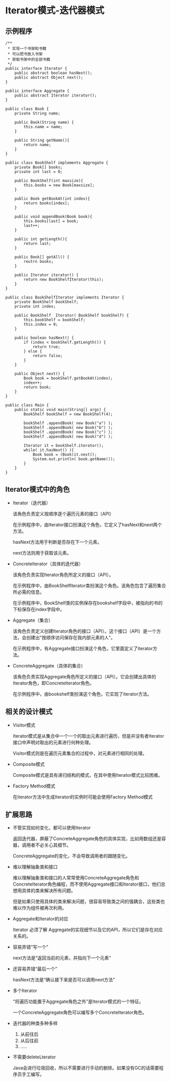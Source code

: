 # Iterator模式-迭代器模式

## 示例程序
    /**
     * 实现一个书架和书籍
     * 可以把书放入书架
     * 获取书架中的全部书籍
     */
    public interface Iterator {
	    public abstract boolean hasNext();
	    public abstract Object next();
    }
    
    public interface Aggregate {
	    public abstract Iterator iterator();
    }
    
    public class Book {
	    private String name;
	    
	    public Book(String name) {
		    this.name = name;
	    }
	    
	    public String getName(){
		    return name;
	    }
    }
    
    public class BookShelf implements Aggregate {
	    private Book[] books;
	    private int last = 0;
	
	    public BookShelf(int maxsize){
		    this.books = new Book[maxsize];
	    }
	
	    public Book getBookAt(int index){
		    return books[index];
	    }
	    
	    public void appendBook(Book book){
		    this.books[last] = book;
		    last++;
	    }
	    
	    public int getLength(){
		    return last;
	    }
	    
	    public Book[] getAll() {
		    reutrn books;
	    }
	
	    public Iterator iterator() {
		    return new BookShelfIterator(this);
	    }
    }
    
    public class BookShelfIterator implements Iterator {
	    private BookShelf bookShelf;
	    private int index;
	    
	    public BookShelf  Iterator( BookShelf bookShelf) {
		    this.bookShelf = bookShelf;
		    this.index = 0;
	    }
	
	    public boolean hasNext() {
		    if (index < bookShelf.getLength()) {
			    return true;
		    } else {
			    return false;
		    }
	    }
	
	    public Object next() {
		    Book book = bookShelf.getBookAt(index);
		    index++;
		    return book;
	    }
    }

    public class Main {
	    public static void main(String[] args) {
		    BookShelf bookShelf = new BookShelf(4);
		    
		    bookShelf .appendBook( new Book("a") );
		    bookShelf .appendBook( new Book("b") );
		    bookShelf .appendBook( new Book("c") );
		    bookShelf .appendBook( new Book("d") );
		
		    Iterator it = bookShelf.iterator();
		    while( it.hasNext() ){ 
			    Book book = (Book)it.next();
			    System.out.println( book.getName());
		    }
	    }
    }

## Iterator模式中的角色
* Iterator（迭代器）

    该角色负责定义按顺序逐个遍历元素的接口（API）

    在示例程序中，由Iterator接口扮演这个角色，它定义了hasNext和next两个方法。

    hasNext方法用于判断是否存在下一个元素。

    next方法则用于获取该元素。

* Concretelterator（具体的迭代器）
    
    该角色负责实现Iterator角色所定义的接口（API）。
    
    在示例程序中，由BookShelfIterator类扮演这个角色。该角色包含了遍历集合所必需的信息。

    在示例程序中，BookShelf类的实例保存在bookshelf字段中，被指向的书的下标保存在index字段中。
    
* Aggregate（集合）
    
    该角色负责定义创建Iterator角色的接口（API）。这个接口（API）是一个方法，会创建出”按顺序访问保存在我内部元素的人“。
    
    在示例程序中，有Aggregate接口扮演这个角色，它里面定义了iterator方法。

* ConcreteAggregate（具体的集合）
	
    该角色负责实现Aggregate角色所定义的接口（API）。它会创建出具体的Iterator角色，即ConcreteIterator角色。
    
    在示例程序中，由bookshelf类扮演这个角色，它实现了iterator方法。

## 相关的设计模式
* Visitor模式
	
    Iterator模式是从集合中一个一个的取出元素进行遍历，但是并没有者Iterator接口中声明对取出的元素进行何种处理。

    Visitor模式则是在遍历元素集合的过程中，对元素进行相同的处理。
* Composite模式
    
    Composite模式是具有递归结构的模式，在其中使用Iterator模式比较困难。

* Factory Method模式
    
    在iterator方法中生成Iterator的实例时可能会使用Factory Method模式

## 扩展思路
* 不管实现如何变化，都可以使用Iterator
	
    返回迭代器，屏蔽了ConcreteAggregate角色的具体实现，比如用数组还是容器，调用者不必关心其细节。
    
    ConcreteAggregate的变化，不会导致调用者的跟随变化。

* 难以理解抽象类和接口
	
    难以理解抽象类和接口的人常常使用ConcreteAggregate角色和ConcreteIterator角色编程，而不使用Aggregate接口和Iterator接口，他们总想用具体的类来解决所有问题。

    但是如果只使用具体的类来解决问题，很容易导致类之间的强耦合，这些类也难以作为组件被再次利用。

* Aggregate和Iterator的对应

    Iterator 必须了解 Aggregate的实现细节以及它的API，所以它们是存在对应关系的。
    
* 容易弄错“写一个”
	
    next方法是“返回当前的元素，并指向下一个元素“

* 还容易弄错“最后一个”
    
    hasNext方法是“确认接下来是否可以调用next方法”

* 多个Iterator

    “将遍历功能置于Aggregate角色之外”是Iterator模式的一个特征。

    一个ConcreteAggregate角色可以编写多个ConcreteIterator角色。

* 迭代器的种类多种多样
    
    1. 从前往后
    2. 从后往前
    3. .....
    
* 不需要deleteLterator

    Java会进行垃圾回收，所以不需要进行手动的删除。如果没有GC的话需要程序员手工编写。
